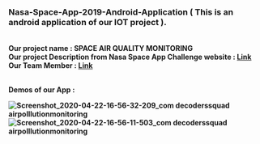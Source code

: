 ### Nasa-Space-App-2019-Android-Application ( This is an android application of our IOT project ). 
<br><b> Our project name <b> : <b> SPACE AIR QUALITY MONITORING <b> 
<br><b> Our project Description from  Nasa Space App Challenge website <b> : [Link](https://2019.spaceappschallenge.org/challenges/living-our-world/surface-air-quality-mission/teams/decoders-squad/project)
<br> <b>Our Team Member :<b> [Link](https://2019.spaceappschallenge.org/challenges/living-our-world/surface-air-quality-mission/teams/decoders-squad/members)

<br>Demos of our App : <br>

![Screenshot_2020-04-22-16-56-32-209_com decoderssquad airpolllutionmonitoring](https://user-images.githubusercontent.com/33654834/79976175-ff971c00-84bd-11ea-991e-ead8bf98baed.jpg)
<br>
![Screenshot_2020-04-22-16-56-11-503_com decoderssquad airpolllutionmonitoring](https://user-images.githubusercontent.com/33654834/79977513-32421400-84c0-11ea-8873-9a7098935054.jpg)

